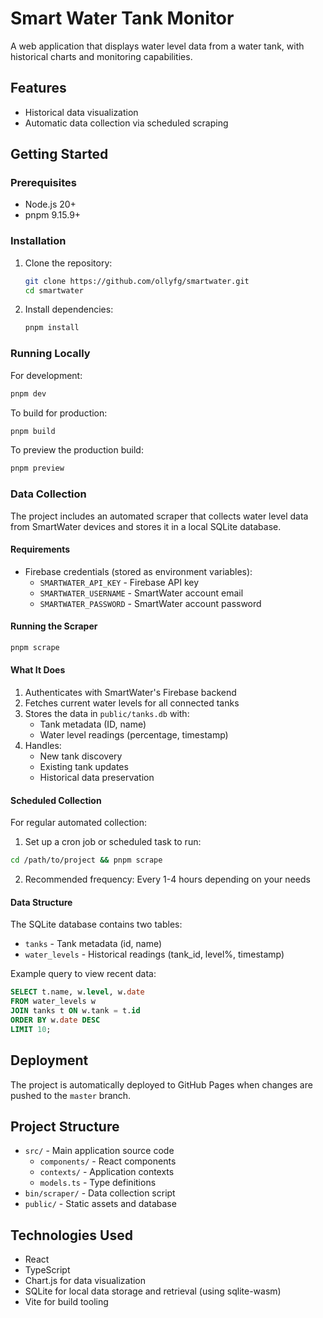 # Smart Water Tank Monitor

A web application that displays water level data from a water tank, with historical charts and monitoring capabilities.

## Features

- Historical data visualization
- Automatic data collection via scheduled scraping

## Getting Started

### Prerequisites

- Node.js 20+
- pnpm 9.15.9+

### Installation

1. Clone the repository:

   ```bash
   git clone https://github.com/ollyfg/smartwater.git
   cd smartwater
   ```

2. Install dependencies:
   ```bash
   pnpm install
   ```

### Running Locally

For development:

```bash
pnpm dev
```

To build for production:

```bash
pnpm build
```

To preview the production build:

```bash
pnpm preview
```

### Data Collection

The project includes an automated scraper that collects water level data from SmartWater devices and stores it in a local SQLite database.

#### Requirements
- Firebase credentials (stored as environment variables):
  - `SMARTWATER_API_KEY` - Firebase API key
  - `SMARTWATER_USERNAME` - SmartWater account email
  - `SMARTWATER_PASSWORD` - SmartWater account password

#### Running the Scraper
```bash
pnpm scrape
```

#### What It Does
1. Authenticates with SmartWater's Firebase backend
2. Fetches current water levels for all connected tanks
3. Stores the data in `public/tanks.db` with:
   - Tank metadata (ID, name)
   - Water level readings (percentage, timestamp)
4. Handles:
   - New tank discovery
   - Existing tank updates
   - Historical data preservation

#### Scheduled Collection
For regular automated collection:
1. Set up a cron job or scheduled task to run:
```bash
cd /path/to/project && pnpm scrape
```
2. Recommended frequency: Every 1-4 hours depending on your needs

#### Data Structure
The SQLite database contains two tables:
- `tanks` - Tank metadata (id, name)
- `water_levels` - Historical readings (tank_id, level%, timestamp)

Example query to view recent data:
```sql
SELECT t.name, w.level, w.date 
FROM water_levels w
JOIN tanks t ON w.tank = t.id
ORDER BY w.date DESC
LIMIT 10;
```

## Deployment

The project is automatically deployed to GitHub Pages when changes are pushed to the `master` branch.

## Project Structure

- `src/` - Main application source code
  - `components/` - React components
  - `contexts/` - Application contexts
  - `models.ts` - Type definitions
- `bin/scraper/` - Data collection script
- `public/` - Static assets and database

## Technologies Used

- React
- TypeScript
- Chart.js for data visualization
- SQLite for local data storage and retrieval (using sqlite-wasm)
- Vite for build tooling
